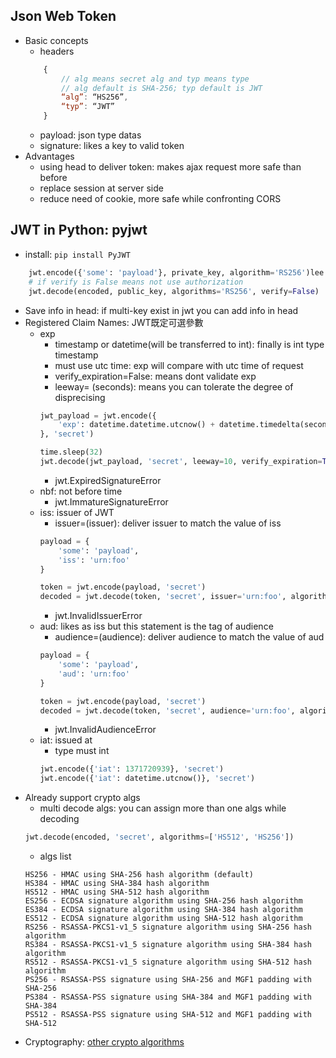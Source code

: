 ## Json Web Token
- Basic concepts
	- headers
	```javascript
		{
		    // alg means secret alg and typ means type
		    // alg default is SHA-256; typ default is JWT
		    “alg”: “HS256”,
		    “typ”: “JWT”
		}
	```
	- payload: json type datas
	- signature: likes a key to valid token
- Advantages
	- using head to deliver token: makes ajax request more safe than before
	- replace session at server side
	- reduce need of cookie, more safe while confronting CORS

## JWT in Python: pyjwt
- install: `pip install PyJWT`
```python
	jwt.encode({'some': 'payload'}, private_key, algorithm='RS256')lee
	# if verify is False means not use authorization
	jwt.decode(encoded, public_key, algorithms='RS256', verify=False)
```
- Save info in head: if multi-key exist in jwt you can add info in head
- Registered Claim Names: JWT既定可選參數
	- exp
		- timestamp or datetime(will be transferred to int): finally is int type timestamp
		- must use utc time: exp will compare with utc time of request
		- verify_expiration=False: means dont validate exp
		- leeway= (seconds): means you can tolerate the degree of disprecising
		```python
		jwt_payload = jwt.encode({
		    'exp': datetime.datetime.utcnow() + datetime.timedelta(seconds=30)
		}, 'secret')

		time.sleep(32)
		jwt.decode(jwt_payload, 'secret', leeway=10, verify_expiration=True, algorithms=['HS256'])
		```
		- jwt.ExpiredSignatureError
	- nbf: not before time
		- jwt.ImmatureSignatureError
	- iss: issuer of JWT
		- issuer=(issuer): deliver issuer to match the value of iss
		```python
		payload = {
		    'some': 'payload',
		    'iss': 'urn:foo'
		}

		token = jwt.encode(payload, 'secret')
		decoded = jwt.decode(token, 'secret', issuer='urn:foo', algorithms=['HS256'])
		```
		- jwt.InvalidIssuerError
	- aud: likes as iss but this statement is the tag of audience
		- audience=(audience): deliver audience to match the value of aud
		```python
		payload = {
		    'some': 'payload',
		    'aud': 'urn:foo'
		}

		token = jwt.encode(payload, 'secret')
		decoded = jwt.decode(token, 'secret', audience='urn:foo', algorithms=['HS256'])
		```
		- jwt.InvalidAudienceError
	- iat: issued at
		- type must int
		```python
		jwt.encode({'iat': 1371720939}, 'secret')
		jwt.encode({'iat': datetime.utcnow()}, 'secret')
		```
- Already support crypto algs
	- multi decode algs: you can assign more than one algs while decoding
	```python
	jwt.decode(encoded, 'secret', algorithms=['HS512', 'HS256'])
	```
	- algs list
	```
	HS256 - HMAC using SHA-256 hash algorithm (default)
	HS384 - HMAC using SHA-384 hash algorithm
	HS512 - HMAC using SHA-512 hash algorithm
	ES256 - ECDSA signature algorithm using SHA-256 hash algorithm
	ES384 - ECDSA signature algorithm using SHA-384 hash algorithm
	ES512 - ECDSA signature algorithm using SHA-512 hash algorithm
	RS256 - RSASSA-PKCS1-v1_5 signature algorithm using SHA-256 hash algorithm
	RS384 - RSASSA-PKCS1-v1_5 signature algorithm using SHA-384 hash algorithm
	RS512 - RSASSA-PKCS1-v1_5 signature algorithm using SHA-512 hash algorithm
	PS256 - RSASSA-PSS signature using SHA-256 and MGF1 padding with SHA-256
	PS384 - RSASSA-PSS signature using SHA-384 and MGF1 padding with SHA-384
	PS512 - RSASSA-PSS signature using SHA-512 and MGF1 padding with SHA-512
	```
- Cryptography: [other crypto algorithms](https://pypi.org/project/cryptography/)
